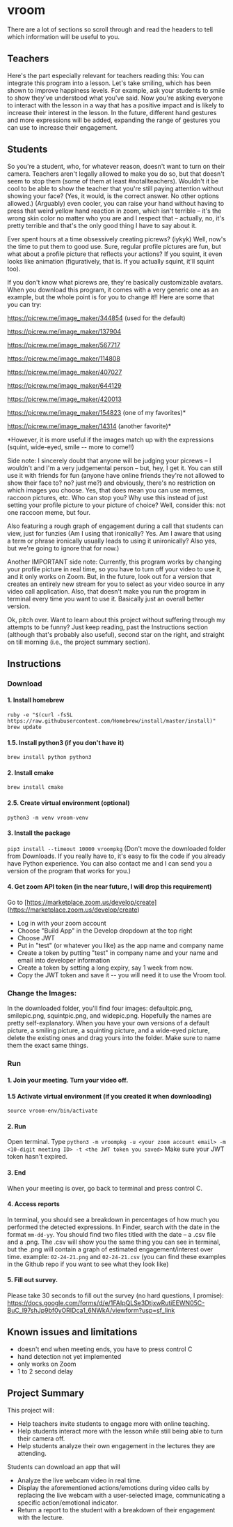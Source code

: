 # vroom
There are a lot of sections so scroll through and read the headers to tell which information will be useful to you.  

## Teachers

Here's the part especially relevant for teachers reading this: 
You can integrate this program into a lesson. Let's take smiling, which has been shown to improve happiness levels. For example, ask your students to smile to show they've understood what you've said. Now you're asking everyone to interact with the lesson in a way that has a positive impact and is likely to increase their interest in the lesson. In the future, different hand gestures and more expressions will be added, expanding the range of gestures you can use to increase their engagement.

## Students

So you're a student, who, for whatever reason, doesn't want to turn on their camera. Teachers aren't legally allowed to make you do so, but that doesn't seem to stop them (some of them at least #notallteachers). Wouldn't it be cool to be able to show the teacher that you're still paying attention without showing your face? (Yes, it would, is the correct answer. No other options allowed.) (Arguably) even cooler, you can raise your hand without having to press that weird yellow hand reaction in zoom, which isn't terrible – it's the wrong skin color no matter who you are and I respect that – actually, no, it's pretty terrible and that's the only good thing I have to say about it. 

Ever spent hours at a time obsessively creating picrews? (iykyk) Well, now's the time to put them to good use. Sure, regular profile pictures are fun, but what about a profile picture that reflects your actions? If you squint, it even looks like animation (figuratively, that is. If you actually squint, it'll squint too).

If you don't know what picrews are, they're basically customizable avatars. When you download this program, it comes with a very generic one as an example, but the whole point is for you to change it!! Here are some that you can try: 

https://picrew.me/image_maker/344854 (used for the default)

https://picrew.me/image_maker/137904

https://picrew.me/image_maker/567717

https://picrew.me/image_maker/114808

https://picrew.me/image_maker/407027

https://picrew.me/image_maker/644129

https://picrew.me/image_maker/420013

https://picrew.me/image_maker/154823 (one of my favorites)*

https://picrew.me/image_maker/14314 (another favorite)*

*However, it is more useful if the images match up with the expressions (squint, wide-eyed, smile -- more to come!!)

Side note: I sincerely doubt that anyone will be judging your picrews – I wouldn't and I'm a very judgemental person – but, hey, I get it. You can still use it with friends for fun (anyone have online friends they're not allowed to show their face to? no? just me?) and obviously, there's no restriction on which images you choose. Yes, that does mean you can use memes, raccoon pictures, etc. Who can stop you? Why use this instead of just setting your profile picture to your picture of choice? Well, consider this: not one raccoon meme, but four. 

Also featuring a rough graph of engagement during a call that students can view, just for funzies (Am I using that ironically? Yes. Am I aware that using a term or phrase ironically usually leads to using it unironically? Also yes, but we're going to ignore that for now.) 

Another IMPORTANT side note: 
Currently, this program works by changing your profile picture in real time, so you have to turn off your video to use it, and it only works on Zoom. But, in the future, look out for a version that creates an entirely new stream for you to select as your video source in any video call application. Also, that doesn't make you run the program in terminal every time you want to use it. Basically just an overall better version.

Ok, pitch over. Want to learn about this project without suffering through my attempts to be funny? Just keep reading, past the Instructions section (although that's probably also useful), second star on the right, and straight on till morning (i.e., the project summary section).

## Instructions

### Download
#### 1. Install homebrew
`ruby -e "$(curl -fsSL https://raw.githubusercontent.com/Homebrew/install/master/install)"`
`brew update`

#### 1.5. Install python3 (if you don't have it)
`brew install python python3`

#### 2. Install cmake
`brew install cmake`

#### 2.5. Create virtual environment (optional)
`python3 -m venv vroom-venv`

#### 3. Install the package
`pip3 install --timeout 10000 vroompkg`
(Don't move the downloaded folder from Downloads. If you really have to, it's easy to fix the code if you already have Python experience. You can also contact me and I can send you a version of the program that works for you.)

#### 4. Get zoom API token (in the near future, I will drop this requirement)
Go to [https://marketplace.zoom.us/develop/create] (https://marketplace.zoom.us/develop/create)
* Log in with your zoom account
* Choose "Build App" in the Develop dropdown at the top right
* Choose JWT
* Put in "test" (or whatever you like) as the app name and company name
* Create a token by putting "test" in company name and your name and email into developer information
* Create a token by setting a long expiry, say 1 week from now. 
* Copy the JWT token and save it -- you will need it to use the Vroom tool. 

### Change the Images:
In the downloaded folder, you'll find four images: defaultpic.png, smilepic.png, squintpic.png, and widepic.png. Hopefully the names are pretty self-explanatory. When you have your own versions of a default picture, a smiling picture, a squinting picture, and a wide-eyed picture, delete the existing ones and drag yours into the folder. Make sure to name them the exact same things.

### Run
#### 1. Join your meeting. Turn your video off.

#### 1.5 Activate virtual environment (if you created it when downloading)
`source vroom-env/bin/activate`

#### 2. Run
Open terminal. Type `python3 -m vroompkg -u <your zoom account email> -m <10-digit meeting ID> -t <the JWT token you saved>`
Make sure your JWT token hasn't expired.

#### 3. End
When your meeting is over, go back to terminal and press control C. 

#### 4. Access reports
In terminal, you should see a breakdown in percentages of how much you performed the detected expressions. In Finder, search with the date in the format `mm-dd-yy`. You should find two files titled with the date – a .csv file and a .png. The .csv will show you the same thing you can see in terminal, but the .png will contain a graph of estimated engagement/interest over time.
example: `02-24-21.png` and `02-24-21.csv` (you can find these examples in the Github repo if you want to see what they look like)


#### 5. Fill out survey.
Please take 30 seconds to fill out the survey (no hard questions, I promise):
https://docs.google.com/forms/d/e/1FAIpQLSe3DtjxwRutiEEWN05C-BuC_I97shJp9bf0yORIDca1_6NWkA/viewform?usp=sf_link


## Known issues and limitations
* doesn't end when meeting ends, you have to press control C
* hand detection not yet implemented
* only works on Zoom
* 1 to 2 second delay


## Project Summary
This project will:
* Help teachers invite students to engage more with online teaching.
* Help students interact more with the lesson while still being able to turn their camera off.
* Help students analyze their own engagement in the lectures they are attending.


Students can download an app that will
* Analyze the live webcam video in real time.
* Display the aforementioned actions/emotions during video calls by replacing the live webcam with a user-selected image, communicating a specific action/emotional indicator. 
* Return a report to the student with a breakdown of their engagement with the lecture.
